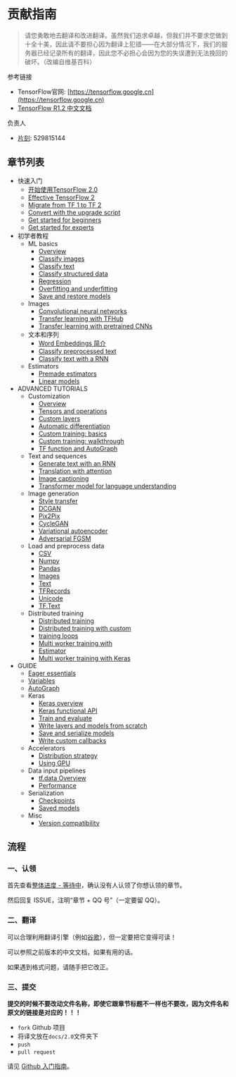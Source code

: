 # 贡献指南

> 请您勇敢地去翻译和改进翻译。虽然我们追求卓越，但我们并不要求您做到十全十美，因此请不要担心因为翻译上犯错——在大部分情况下，我们的服务器已经记录所有的翻译，因此您不必担心会因为您的失误遭到无法挽回的破坏。（改编自维基百科）

参考链接

* TensorFlow官网: [https://tensorflow.google.cn](https://tensorflow.google.cn)
* [TensorFlow R1.2 中文文档](http://cwiki.apachecn.org/display/TensorFlow)

负责人

+ [片刻](https://github.com/jiangzhonglian): 529815144

## 章节列表

* 快速入门
    * [开始使用TensorFlow 2.0](tutorials/quickstart/getting_started.md)
    * [Effective TensorFlow 2]()
    * [Migrate from TF 1 to TF 2]()
    * [Convert with the upgrade script]()
    * [Get started for beginners]()
    * [Get started for experts]()
* 初学者教程
    * ML basics
        * [Overview]()
        * [Classify images]()
        * [Classify text]()
        * [Classify structured data]()
        * [Regression]()
        * [Overfitting and underfitting]()
        * [Save and restore models]()
    * Images
        * [Convolutional neural networks]()
        * [Transfer learning with TFHub]()
        * [Transfer learning with pretrained CNNs]()
    * 文本和序列
        * [Word Embeddings 简介](tutorials/text/word_embeddings.md)
        * [Classify preprocessed text]()
        * [Classify text with a RNN]()
    * Estimators
        * [Premade estimators]()
        * [Linear models]()
* ADVANCED TUTORIALS
    * Customization
        * [Overview]()
        * [Tensors and operations]()
        * [Custom layers]()
        * [Automatic differentiation]()
        * [Custom training: basics]()
        * [Custom training: walkthrough]()
        * [TF function and AutoGraph]()
    * Text and sequences
        * [Generate text with an RNN]()
        * [Translation with attention]()
        * [Image captioning]()
        * [Transformer model for language understanding]()
    * lmage generation
        * [Style transfer]()
        * [DCGAN]()
        * [Pix2Pix]()
        * [CycleGAN]()
        * [Variational autoencoder]()
        * [Adversarial FGSM]()
    * Load and preprocess data
        * [CSV]()
        * [Numpy]()
        * [Pandas]()
        * [lmages]()
        * [Text]()
        * [TFRecords]()
        * [Unicode]()
        * [TF.Text]()
    * Distributed training
        * [Distributed training]()
        * [Distributed training with custom]()
        * [training loops]()
        * [Multi worker training with]()
        * [Estimator]()
        * [Multi worker training with Keras]()
* GUIDE
    * [Eager essentials]()
    * [Variables]()
    * [AutoGraph]()
    * Keras
        * [Keras overview]()
        * [Keras functional API]()
        * [Train and evaluate]()
        * [Write layers and models from scratch]()
        * [Save and serialize models]()
        * [Write custom callbacks]()
    * Accelerators
        * [Distribution strategy]()
        * [Using GPU]()
    * Data input pipelines
        * [tf.data Overview]()
        * [Performance]()
    * Serialization
        * [Checkpoints]()
        * [Saved models]()
    * Misc
        * [Version compatibility]()


## 流程

### 一、认领

首先查看[整体进度 - 等待中]()，确认没有人认领了你想认领的章节。
 
然后回复 ISSUE，注明“章节 + QQ 号”（一定要留 QQ）。

### 二、翻译

可以合理利用翻译引擎（例如[谷歌](https://translate.google.cn/)），但一定要把它变得可读！

可以参照之前版本的中文文档，如果有用的话。

如果遇到格式问题，请随手把它改正。

### 三、提交

**提交的时候不要改动文件名称，即使它跟章节标题不一样也不要改，因为文件名和原文的链接是对应的！！！**

+   `fork` Github 项目
+   将译文放在`docs/2.0`文件夹下
+   `push`
+   `pull request`

请见 [Github 入门指南](https://github.com/apachecn/kaggle/blob/master/docs/GitHub)。
